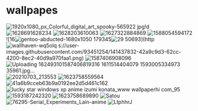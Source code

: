 # wallpapes
![1920x1080_px_Colorful_digital_art_spooky-565922 jpg!d](https://user-images.githubusercontent.com/93451254/141437804-e42b8a7b-0039-4fa9-8eb6-ae2d6b9ab320.jpg)
![1628691628234](https://user-images.githubusercontent.com/93451254/141437806-3e74dcfc-8954-4051-b0a7-59ade79ba896.png)
![1628203610063](https://user-images.githubusercontent.com/93451254/141437808-5440d6e8-cd47-4861-99a9-c33f9aea5140.jpg)
![1627322884869](https://user-images.githubusercontent.com/93451254/141437812-65fa64bd-70fc-40c8-b097-252a68c6a2c6.png)
![1588054594172](https://user-images.githubusercontent.com/93451254/141437822-470049f8-bdfa-48e6-a389-25b7fd2eb4ee.png)
![16![gentoo-abducted-1680x1050](https://user-images.githubusercontent.com/93451254/141437881-cd0614f2-7ef4-4cfd-bbdc-02ce144c76ed.png)
179345![29](https://user-images.githubusercontent.com/93451254/141438040-e196f947-c8dc-4da2-9dd5-889bfd2a4b89.png)
50693](http![wallhaven-wq5olq](https://user-images.githubusercontent.com/93451254/141438056-ab429bec-339b-4d7a-ba89-fa9925fcb922.png)
s://user-images.githubusercontent.com/93451254/141437832-42a9c9d3-62cc-4200-8ec2-40d9a970faa1.png)
![1587406908096](https://user-images.githubusercontent.com/93451254/141437836-8b09a6d9-d1cb-4595-a0d4-6913df99b97b.png)
![Uploading 16249310![1587406819316](https://user-images.githubusercontent.com/93451254/141437848-bc7bbea9-cc9d-4fd3-8776-c7f4d101d07b.jpg)
![1611514404079](https://user-images.githubusercontent.com/93451254/141437850-86e68705-7221-4cf7-b586-15bbd9783d90.png)
![1593005334973](https://user-images.githubusercontent.com/93451254/141437858-4f02440c-b264-4550-aa71-721df698f0de.png)
35961.jpg…]()
![20210703_213553](https://user-images.githubusercontent.com/93451254/141437864-7dc595e0-0c65-4f1f-bd93-b4a12b00cd30.jpg)
![1623758559564](https://user-images.githubusercontent.com/93451254/141437867-6d09d463-cb7a-48f2-ae06-c2c2be382ce9.png)
![41a6b9cceb63b9a0192ee2d5d461c162](https://user-images.githubusercontent.com/93451254/141437868-1e248845-3ff8-4001-b5de-31a22231c431.jpg)
![lucky star windows xp anime izumi konata_www wallpaperhi com_95](https://user-images.githubusercontent.com/93451254/141437870-1a123a28-fdf1-4461-9534-7c94e550a10d.jpg)
![1593187242320](https://user-images.githubusercontent.com/93451254/141437874-adddfb41-60fe-48f4-a405-04af1ac3d178.png)
![1623758689890](https://user-images.githubusercontent.com/93451254/141437875-c98dcedc-2328-4cdb-b3ef-c0a9bde25b25.png)
![Satou](https://user-images.githubusercontent.com/93451254/141437905-d2a1b53a-f97f-4943-9b84-429754c4f49a.png)
![76295-Serial_Experiments_Lain-anime](https://user-images.githubusercontent.com/93451254/141437920-1f9fd659-4696-49c1-b256-00fcf6bb0144.jpg)
![LtphhrJ](https://user-images.githubusercontent.com/93451254/141437923-a52c4af2-4acd-4822-887e-de342c99c939.jpeg)
